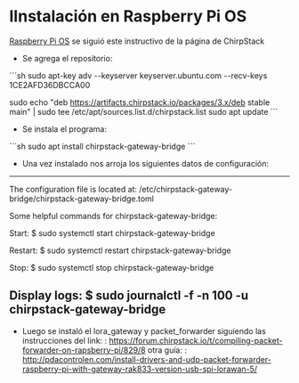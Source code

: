# lInstalación en Raspberry Pi OS

[Raspberry Pi OS] se siguió este instructivo de la página de
ChirpStack

- Se agrega el repositorio:

´´´sh
sudo apt-key adv --keyserver keyserver.ubuntu.com --recv-keys 1CE2AFD36DBCCA00

sudo echo "deb https://artifacts.chirpstack.io/packages/3.x/deb stable main" | sudo tee /etc/apt/sources.list.d/chirpstack.list
sudo apt update
´´´
- Se instala el programa:

´´´sh
sudo apt install chirpstack-gateway-bridge
´´´

- Una vez instalado nos arroja los siguientes datos de configuración:

---------------------------------------------------------------------------------
The configuration file is located at:
 /etc/chirpstack-gateway-bridge/chirpstack-gateway-bridge.toml

Some helpful commands for chirpstack-gateway-bridge:

Start:
 $ sudo systemctl start chirpstack-gateway-bridge

Restart:
 $ sudo systemctl restart chirpstack-gateway-bridge

Stop:
 $ sudo systemctl stop chirpstack-gateway-bridge

Display logs:
 $ sudo journalctl -f -n 100 -u chirpstack-gateway-bridge
---------------------------------------------------------------------------------

- Luego se instaló el lora\_gateway y packet\_forwarder siguiendo las instrucciones
del link:
<url>: <https://forum.chirpstack.io/t/compiling-packet-forwarder-on-rapsberry-pi/829/8>
otra guía:
<url>: <http://pdacontrolen.com/install-drivers-and-udp-packet-forwarder-raspberry-pi-with-gateway-rak833-version-usb-spi-lorawan-5/>












[Raspberry Pi OS]: <https://www.chirpstack.io/gateway-bridge/gateway/raspberrypi/>
